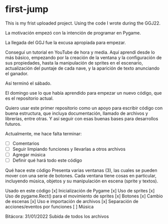 # first-jump
This is my frist uploaded project. Using the code I wrote during the GGJ22.

 La motivación empezó con la intención de programar en Pygame.

 La llegada del GGJ fue la excusa apropiada para empezar.

Conseguí un tutorial en YouTube de hora y media. Aquí aprendí desde lo más básico, empezando por la creación de la ventana y la configuración de sus propiedades, hasta la manipulación de sprites en el escenario, actualización del puntaje de cada nave, y la aparición de texto anunciando el ganador.

Así terminó el sábado.

El domingo use lo que había aprendido para empezar un nuevo código, que es el repositorio actual.

Quiero usar este primer repositorio como un apoyo para escribir código con buena estructura, que incluya documentación, llamado de archivos y librerías, entre otras. Y así seguir con esas buenas bases para desarrollos futuros.

Actualmente, me hace falta terminar:
- [ ] Comentarios
- [ ] Seguir limpiando funciones y llevarlas a otros archivos
- [ ] Agregar música
- [ ] Definir qué hará todo este código

Qué hace este código
Presenta varias ventanas (3), las cuales se pueden mover con una serie de botones. Cada ventana tiene cosas en particular, incluyendo música, objetos y su manipulación en escena (sprite y textos).

Usado en este código
[x] Inicialización de Pygame
[x] Uso de sprites
[x] Uso de pygame.Rect() para el movimiento de sprites
[x] Botones
[x] Cambio de escenas
[x] Uso e importación de archivos
[x] Separación de acciones/eventos por funciones
[ ] Música

Bitácora:
31/01/2022
Subida de todos los archivos